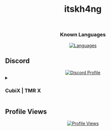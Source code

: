
<header><h1>itskh4ng</h1></header>






<div align="center">
  <h3>Known Languages</h3>
  <a href="https://skillicons.dev">
    <img src="https://skillicons.dev/icons?i=html,css,js,cpp,php" alt="Languages" />
  </a>
</div>



## Discord

<div align="center">
  <a href="https://discord.com/users/1049145878801293473">
    <img src="https://lanyard.cnrad.dev/api/1049145878801293473" alt="Discord Profile"/>
  </a>
</div>
<details>
    <summary><h3>CubiX | TMR X</h3></summary>
    <br />
    <div align="center">
        <table style="width:100%; border: 0;">
            <tr>
                <td valign="top" width="50%" align="center">
                    <img src="https://raw.githubusercontent.com/itskh4ng/icons/main/logo2.png" alt="Discord Server Stats" style="width:80%; max-width:300px;" />
                    <p>Join our server and become part of the community!</p>
                    <a href="https://discord.gg/cubix">
                        <img src="https://img.shields.io/discord/1031282233882988695?label=Join%20our%20Discord&logo=discord&style=for-the-badge" alt="Discord Invite Link" />
                    </a>
                </td>
                <td valign="top" width="50%" align="center">
                    <img src="https://raw.githubusercontent.com/itskh4ng/icons/refs/heads/main/tmrx.png" alt="TMRX" style="width:80%; max-width:300px;" />
                </td>
            </tr>
        </table>
    </div>
</details>



## Profile Views

<div align="center">
  <a href="https://u8views.com/github/itskh4ng">
    <img src="https://u8views.com/api/v1/github/profiles/172219391/views/day-week-month-total-count.svg" alt="Profile Views"/>
  </a>
</div>



